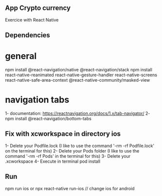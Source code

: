 ## App Crypto currency
Exercice with React Native
## Dependencies
# general
npm install @react-navigation/native @react-navigation/stack npm install react-native-reanimated react-native-gesture-handler react-native-screens react-native-safe-area-context @react-native-community/masked-view
# navigation tabs
1- documentation: https://reactnavigation.org/docs/1.x/tab-navigator/ 
2- npm install @react-navigation/bottom-tabs

## Fix with xcworkspace in directory ios
1- Delete your Podfile.lock (I like to use the command '-rm -rf Podfile.lock' on the terminal for this)
2- Delete your Pods folder (I like to use the command '-rm -rf Pods' in the terminal for this)
3- Delete your .xcworkspace
4- Execute in terminal pod install
## Run 
npm run ios or npx react-native run-ios // change ios for android

